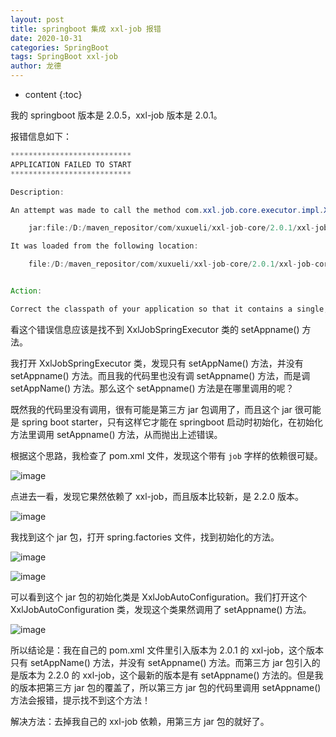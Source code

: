 ```yaml
---
layout: post
title: springboot 集成 xxl-job 报错
date: 2020-10-31
categories: SpringBoot
tags: SpringBoot xxl-job
author: 龙德
---
```


* content
{:toc}

我的 springboot 版本是 2.0.5，xxl-job 版本是 2.0.1。

报错信息如下：

```java
***************************
APPLICATION FAILED TO START
***************************

Description:

An attempt was made to call the method com.xxl.job.core.executor.impl.XxlJobSpringExecutor.setAppname(Ljava/lang/String;)V but it does not exist. Its class, com.xxl.job.core.executor.impl.XxlJobSpringExecutor, is available from the following locations:

    jar:file:/D:/maven_repositor/com/xuxueli/xxl-job-core/2.0.1/xxl-job-core-2.0.1.jar!/com/xxl/job/core/executor/impl/XxlJobSpringExecutor.class

It was loaded from the following location:

    file:/D:/maven_repositor/com/xuxueli/xxl-job-core/2.0.1/xxl-job-core-2.0.1.jar


Action:

Correct the classpath of your application so that it contains a single, compatible version of com.xxl.job.core.executor.impl.XxlJobSpringExecutor
```

看这个错误信息应该是找不到 XxlJobSpringExecutor 类的 setAppname() 方法。

我打开 XxlJobSpringExecutor 类，发现只有 setAppName() 方法，并没有 setAppname() 方法。而且我的代码里也没有调 setAppname() 方法，而是调 setAppName() 方法。那么这个 setAppname() 方法是在哪里调用的呢？

既然我的代码里没有调用，很有可能是第三方 jar 包调用了，而且这个 jar 很可能是 spring boot starter，只有这样它才能在 springboot 启动时初始化，在初始化方法里调用 setAppname() 方法，从而抛出上述错误。

根据这个思路，我检查了 pom.xml 文件，发现这个带有 `job` 字样的依赖很可疑。

![image](https://miansen.wang/assets/springboot-xxljob-1.png)

点进去一看，发现它果然依赖了 xxl-job，而且版本比较新，是 2.2.0 版本。

![image](https://miansen.wang/assets/springboot-xxljob-2.png)

我找到这个 jar 包，打开 spring.factories 文件，找到初始化的方法。

![image](https://miansen.wang/assets/springboot-xxljob-3.png)

![image](https://miansen.wang/assets/springboot-xxljob-4.png)

可以看到这个 jar 包的初始化类是 XxlJobAutoConfiguration。我们打开这个 XxlJobAutoConfiguration 类，发现这个类果然调用了 setAppname() 方法。

![image](https://miansen.wang/assets/springboot-xxljob-5.png)

所以结论是：我在自己的 pom.xml 文件里引入版本为 2.0.1 的 xxl-job，这个版本只有 setAppName() 方法，并没有 setAppname() 方法。而第三方 jar 包引入的是版本为 2.2.0 的 xxl-job，这个最新的版本是有 setAppname() 方法的。但是我的版本把第三方 jar 包的覆盖了，所以第三方 jar 包的代码里调用 setAppname() 方法会报错，提示找不到这个方法！

解决方法：去掉我自己的 xxl-job 依赖，用第三方 jar 包的就好了。